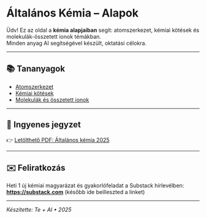 # Általános Kémia – Alapok

Üdv! Ez az oldal a **kémia alapjaiban** segít: atomszerkezet, kémiai kötések és molekulák-összetett ionok témákban.  
Minden anyag AI segítségével készült, oktatási célokra.

---

## 📚 Tananyagok
- [Atomszerkezet](cikkek/atomszerkezet.html)
- [Kémiai kötések](cikkek/kotesek.html)
- [Molekulák és összetett ionok](cikkek/molekulak.html)

---

## 📘 Ingyenes jegyzet
👉 [Letölthető PDF: Általános kémia 2025](pdf/kemia_alapok_2025.pdf)

---

## ✉️ Feliratkozás
Heti 1 új kémiai magyarázat és gyakorlófeladat a Substack hírlevélben:  
**https://substack.com** (később ide beilleszted a linket)

---

*Készítette: Te + AI • 2025*
